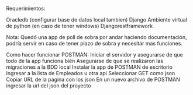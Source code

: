 Requerimientos:

Oracledb (configurar base de datos local tambien)
Django
Ambiente virtual de python (en caso de tener windows)
Djangorestframework

Nota:
Quedó una app de poll de sobra por andar haciendo documentación,
podría servir en caso de tener plazo de sobra y necesitar mas funciones.

Como hacer funcionar POSTMAN:
Iniciar el servidor y asegurarse de que todo de la app funciona bién
Asegurarse de que se realizaron las migraciones a la BDD local
Instalar la app de POSTMAN de escritorio
Ingresar a la lista de Empleados u otra api
Seleccionar GET como json
Copiar URL de la pagina con los json
En un nuevo archivo de POSTMAN ingresar la url del json del proyecto
